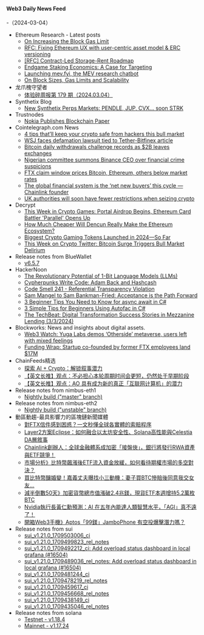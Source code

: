 #### Web3 Daily News Feed
-（2024-03-04）

- Ethereum Research - Latest posts
  - [On Increasing the Block Gas Limit](https://ethresear.ch/t/on-increasing-the-block-gas-limit/18567#post_14)
  - [RFC: Fixing Ethereum UX with user-centric asset model & ERC versioning](https://ethresear.ch/t/rfc-fixing-ethereum-ux-with-user-centric-asset-model-erc-versioning/18760#post_3)
  - [[RFC] Contract-Led Storage-Rent Roadmap](https://ethresear.ch/t/rfc-contract-led-storage-rent-roadmap/18642#post_2)
  - [Endgame Staking Economics: A Case for Targeting](https://ethresear.ch/t/endgame-staking-economics-a-case-for-targeting/18751#post_19)
  - [Launching mev.fyi, the MEV research chatbot](https://ethresear.ch/t/launching-mev-fyi-the-mev-research-chatbot/18796#post_2)
  - [On Block Sizes, Gas Limits and Scalability](https://ethresear.ch/t/on-block-sizes-gas-limits-and-scalability/18444#post_6)
- 龙爪槐守望者
  - [体验碎周报第 179 期（2024.03.04）](https://www.ftium4.com/ux-weekly-179.html)
- Synthetix Blog
  - [New Synthetix Perps Markets: PENDLE, JUP, CVX... soon STRK](https://blog.synthetix.io/new-synthetix-perps-markets-strk-cvx-pendle-jup/)
- Trustnodes
  - [Nokia Publishes Blockchain Paper](https://www.trustnodes.com/2024/03/03/nokia-publishes-blockchain-paper)
- Cointelegraph.com News
  - [4 tips that’ll keep your crypto safe from hackers this bull market](https://cointelegraph.com/news/crypto-safekeeping-tips-hackers-scammers)
  - [WSJ faces defamation lawsuit tied to Tether-Bitfinex article](https://cointelegraph.com/news/wsj-faces-defamation-lawsuit-tether-bitfinex-article)
  - [Bitcoin daily withdrawals challenge records as $2B leaves exchanges](https://cointelegraph.com/news/bitcoin-daily-withdrawals-records-2b-exchanges)
  - [Nigerian committee summons Binance CEO over financial crime suspicions](https://cointelegraph.com/news/nigerian-committee-summons-binance-ceo-on-financial-crime-suspicion)
  - [FTX claim window prices Bitcoin, Ethereum, others below market rates](https://cointelegraph.com/news/ftx-claim-window-prices-bitcoin-ethereum-others-below-market-rates)
  - [The global financial system is the ‘net new buyers’ this cycle — Chainlink founder](https://cointelegraph.com/news/net-new-buyers-financial-system-sergey-nazarov-chainlink)
  - [UK authorities will soon have fewer restrictions when seizing crypto](https://cointelegraph.com/news/uk-government-seize-crypto-economic-crime-corporate-transparency-act)
- Decrypt
  - [This Week in Crypto Games: Portal Airdrop Begins, Ethereum Card Battler 'Parallel' Opens Up](https://decrypt.co/220015/this-week-crypto-games-portal-airdrop-parallel-open-beta)
  - [How Much Cheaper Will Dencun Really Make the Ethereum Ecosystem?](https://decrypt.co/219921/how-much-cheaper-dencun-ethereum-ecosystem)
  - [Biggest Crypto Gaming Tokens Launched in 2024—So Far](https://decrypt.co/219999/biggest-crypto-gaming-tokens-launched-2024)
  - [This Week on Crypto Twitter: Bitcoin Surge Triggers Bull Market Delirium](https://decrypt.co/219978/this-week-on-crypto-twitter-bitcoin-surge-triggers-bull-market-delirium)
- Release notes from BlueWallet
  - [v6.5.7](https://github.com/BlueWallet/BlueWallet/releases/tag/v6.5.7)
- HackerNoon
  - [The Revolutionary Potential of 1-Bit Language Models (LLMs)](https://hackernoon.com/the-revolutionary-potential-of-1-bit-language-models-llms?source=rss)
  - [Cypherpunks Write Code: Adam Back and Hashcash](https://hackernoon.com/cypherpunks-write-code-adam-back-and-hashcash?source=rss)
  - [Code Smell 241 - Referential Transparency Violation](https://hackernoon.com/code-smell-241-referential-transparency-violation?source=rss)
  - [Sam Mangel to Sam Bankman-Fried: Acceptance is the Path Forward](https://hackernoon.com/sam-mangel-to-sam-bankman-fried-acceptance-is-the-path-forward?source=rss)
  - [3 Beginner Tips You Need to Know for async await in C#](https://hackernoon.com/3-beginner-tips-you-need-to-know-for-async-await-in-c?source=rss)
  - [3 Simple Tips for Beginners Using Autofac in C#](https://hackernoon.com/3-simple-tips-for-beginners-using-autofac-in-c?source=rss)
  - [The TechBeat: Digital Transformation Success Stories in Mezzanine Lending (3/3/2024)](https://hackernoon.com/3-3-2024-techbeat?source=rss)
- Blockworks: News and insights about digital assets.
  - [Web3 Watch: Yuga Labs demos ‘Otherside’ metaverse, users left with mixed feelings](https://blockworks.co/news/yuga-labs-demos-otherside-metaverse)
  - [Funding Wrap: Startup co-founded by former FTX employees land $17M](https://blockworks.co/news/solana-madlads-nft-restaking)
- ChainFeeds精选
  - [探索 AI + Crypto：解锁叙事潜力](https://www.panewslab.com/zh/articledetails/ie4i6of10ge5.html)
  - [【英文长推】观点：不必担心本轮周期时间会更短，仍然处于早期阶段](https://twitter.com/mikeippolito_/status/1763667344713298296?s=61&t=K7YY6cFbvlYqu5tyC7VWNg)
  - [【英文长推】观点：AO 具有成为新的真正「互联网计算机」的潜力](https://twitter.com/valeryz/status/1763739038140236078)
- Release notes from nimbus-eth1
  - [Nightly build ("master" branch)](https://github.com/status-im/nimbus-eth1/releases/tag/nightly)
- Release notes from nimbus-eth2
  - [Nightly build ("unstable" branch)](https://github.com/status-im/nimbus-eth2/releases/tag/nightly)
- 動區動趨-最具影響力的區塊鏈新聞媒體
  - [對FTX信件感到困惑？一文秒懂全球各實體的索賠程序](https://www.blocktempo.com/cant-understand-ftx-letters-dont-panic/)
  - [Layer2方案Eclipse：如何融合以太坊安全性、Solana高性能與Celestia DA層敘事](https://www.blocktempo.com/eclipse-first-svm-layer2-combining-ethereum-security-solanas-high-performance-and-celestia-da-narratives/)
  - [Chainlink創辦人：全球金融體系成加密「接盤俠」，銀行將發行RWA資產與ETF競爭！](https://www.blocktempo.com/bitcoin-etf-a-watershed-moment-chainlink-co-founder/)
  - [市場分析》比特幣飆漲後ETF流入資金放緩，如何看待期權市場的多空對決？](https://www.blocktempo.com/how-to-view-the-bullish-and-bearish-confrontation-in-the-options-market/)
  - [買比特幣釀婚變！嘉義丈夫曝找小三動機：妻子買BTC慘賠後同意我交女友…](https://www.blocktempo.com/buying-bitcoin-brews-marital-discord/)
  - [減半倒數50天》加密貨幣總市值漲破2.4兆鎂，現貨ETF本週增持5.2萬枚BTC](https://www.blocktempo.com/countdown-to-halving-50-days-crypto-market-cap-surpasses-2-4-trillion/)
  - [Nvidia執行長黃仁勳預測：AI 在五年內能達人類智慧水平，「AGI」真不遠了！](https://www.blocktempo.com/nvidia-ceo-jensen-huang-predicts-ai-may-reach-agi-level-within-five-years/)
  - [開箱Web3手機》Aptos「99鎂」JamboPhone 有空投爆擊潛力嗎？](https://www.blocktempo.com/web3-phone-jambo-phone-review/)
- Release notes from sui
  - [sui_v1.21.0_1709503006_ci](https://github.com/MystenLabs/sui/releases/tag/sui_v1.21.0_1709503006_ci)
  - [sui_v1.21.0_1709499823_rel_notes](https://github.com/MystenLabs/sui/releases/tag/sui_v1.21.0_1709499823_rel_notes)
  - [sui_v1.21.0_1709492212_ci: Add overload status dashboard in local grafana (#16504)](https://github.com/MystenLabs/sui/releases/tag/sui_v1.21.0_1709492212_ci)
  - [sui_v1.21.0_1709489036_rel_notes: Add overload status dashboard in local grafana (#16504)](https://github.com/MystenLabs/sui/releases/tag/sui_v1.21.0_1709489036_rel_notes)
  - [sui_v1.21.0_1709481244_ci](https://github.com/MystenLabs/sui/releases/tag/sui_v1.21.0_1709481244_ci)
  - [sui_v1.21.0_1709478219_rel_notes](https://github.com/MystenLabs/sui/releases/tag/sui_v1.21.0_1709478219_rel_notes)
  - [sui_v1.21.0_1709459617_ci](https://github.com/MystenLabs/sui/releases/tag/sui_v1.21.0_1709459617_ci)
  - [sui_v1.21.0_1709456668_rel_notes](https://github.com/MystenLabs/sui/releases/tag/sui_v1.21.0_1709456668_rel_notes)
  - [sui_v1.21.0_1709438149_ci](https://github.com/MystenLabs/sui/releases/tag/sui_v1.21.0_1709438149_ci)
  - [sui_v1.21.0_1709435046_rel_notes](https://github.com/MystenLabs/sui/releases/tag/sui_v1.21.0_1709435046_rel_notes)
- Release notes from solana
  - [Testnet - v1.18.4](https://github.com/solana-labs/solana/releases/tag/v1.18.4)
  - [Mainnet - v1.17.24](https://github.com/solana-labs/solana/releases/tag/v1.17.24)
